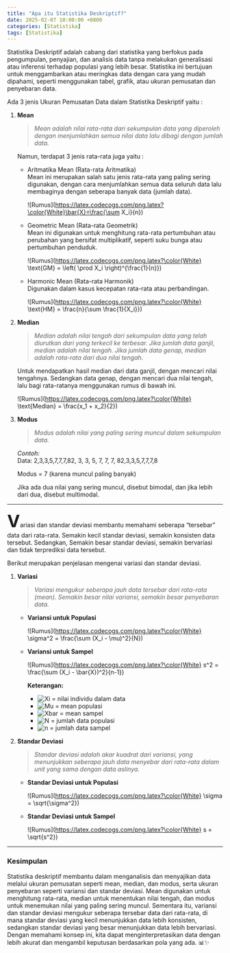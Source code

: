 ```yaml
---
title: "Apa itu Statistika Deskriptif?"
date: 2025-02-07 10:00:00 +0800
categories: [Statistika]
tags: [Statistika]
---
```


Statistika Deskriptif adalah cabang dari statistika yang berfokus pada pengumpulan, penyajian, dan analisis data tanpa melakukan generalisasi atau inferensi terhadap populasi yang lebih besar. Statistika ini bertujuan untuk menggambarkan atau meringkas data dengan cara yang mudah dipahami, seperti menggunakan tabel, grafik, atau ukuran pemusatan dan penyebaran data.

Ada 3 jenis Ukuran Pemusatan Data dalam Statistika Deskriptif yaitu :

1. **Mean** 

    > *Mean adalah nilai rata-rata dari sekumpulan data yang diperoleh dengan menjumlahkan semua nilai data lalu dibagi dengan jumlah data.*

    Namun, terdapat 3 jenis rata-rata juga yaitu :

    * Aritmatika Mean (Rata-rata Aritmatika)<br>
        Mean ini merupakan salah satu jenis rata-rata yang paling sering digunakan, dengan cara menjumlahkan semua data seluruh data lalu membaginya dengan seberapa banyak data (jumlah data).

        ![Rumus](https://latex.codecogs.com/png.latex?\color{White}\bar{X}=\frac{\sum X_i}{n})

    * Geometric Mean (Rata-rata Geometrik)<br>
        Mean ini digunakan untuk menghitung rata-rata pertumbuhan atau perubahan yang bersifat multiplikatif, seperti suku bunga atau pertumbuhan penduduk.

        ![Rumus](https://latex.codecogs.com/png.latex?\color{White} \text{GM} = \left( \prod X_i \right)^{\frac{1}{n}})

    * Harmonic Mean (Rata-rata Harmonik)<br>
        Digunakan dalam kasus kecepatan rata-rata atau perbandingan.

        ![Rumus](https://latex.codecogs.com/png.latex?\color{White} \text{HM} = \frac{n}{\sum \frac{1}{X_i}})

2. **Median**

    > *Median adalah nilai tengah dari sekumpulan data yang telah diurutkan dari yang terkecil ke terbesar. Jika jumlah data ganjil, median adalah nilai tengah. Jika jumlah data genap, median adalah rata-rata dari dua nilai tengah.*

    Untuk mendapatkan hasil median dari data ganjil, dengan mencari nilai tengahnya. Sedangkan data genap, dengan mencari dua nilai tengah, lalu bagi rata-ratanya menggunakan rumus di bawah ini.

    ![Rumus](https://latex.codecogs.com/png.latex?\color{White} \text{Median} = \frac{x_1 + x_2}{2})

3. **Modus**

    > *Modus adalah nilai yang paling sering muncul dalam sekumpulan data.*

    *Contoh:*<br>
    Data: 2,3,3,5,7,7,7,82, 3, 3, 5, 7, 7, 7, 82,3,3,5,7,7,7,8

    Modus = 7 (karena muncul paling banyak)

    Jika ada dua nilai yang sering muncul, disebut bimodal, dan jika lebih dari dua, disebut multimodal.

---

<span style="font-size: 40px; font-weight: bold;">V</span>ariasi dan standar deviasi membantu memahami seberapa “tersebar” data dari rata-rata. Semakin kecil standar deviasi, semakin konsisten data tersebut. Sedangkan, Semakin besar standar deviasi, semakin bervariasi dan tidak terprediksi data tersebut.

Berikut merupakan penjelasan mengenai variasi dan standar deviasi.

1. **Variasi**
    > *Variasi mengukur seberapa jauh data tersebar dari rata-rata (mean). Semakin besar nilai variansi, semakin besar penyebaran data.*

     * **Variansi untuk Populasi** 

        ![Rumus](https://latex.codecogs.com/png.latex?\color{White} \sigma^2 = \frac{\sum (X_i - \mu)^2}{N})
     * **Variansi untuk Sampel**

        ![Rumus](https://latex.codecogs.com/png.latex?\color{White} s^2 = \frac{\sum (X_i - \bar{X})^2}{n-1})
        
        **Keterangan:**  
        - ![Xi](https://latex.codecogs.com/png.latex?\color{White}X_i) = nilai individu dalam data  
        - ![Mu](https://latex.codecogs.com/png.latex?\color{White}\mu) = mean populasi  
        - ![Xbar](https://latex.codecogs.com/png.latex?\color{White}\bar{X}) = mean sampel  
        - ![N](https://latex.codecogs.com/png.latex?\color{White}N) = jumlah data populasi  
        - ![n](https://latex.codecogs.com/png.latex?\color{White}n) = jumlah data sampel  

2. **Standar Deviasi**
    > *Standar deviasi adalah akar kuadrat dari variansi, yang menunjukkan seberapa jauh data menyebar dari rata-rata dalam unit yang sama dengan data aslinya.*

    - **Standar Deviasi untuk Populasi**  
        
        ![Rumus](https://latex.codecogs.com/png.latex?\color{White} \sigma = \sqrt{\sigma^2})  

    - **Standar Deviasi untuk Sampel**  
        
        ![Rumus](https://latex.codecogs.com/png.latex?\color{White} s = \sqrt{s^2})  

---
### Kesimpulan
Statistika deskriptif membantu dalam menganalisis dan menyajikan data melalui ukuran pemusatan seperti mean, median, dan modus, serta ukuran penyebaran seperti variansi dan standar deviasi. Mean digunakan untuk menghitung rata-rata, median untuk menentukan nilai tengah, dan modus untuk menemukan nilai yang paling sering muncul. Sementara itu, variansi dan standar deviasi mengukur seberapa tersebar data dari rata-rata, di mana standar deviasi yang kecil menunjukkan data lebih konsisten, sedangkan standar deviasi yang besar menunjukkan data lebih bervariasi. Dengan memahami konsep ini, kita dapat menginterpretasikan data dengan lebih akurat dan mengambil keputusan berdasarkan pola yang ada. 📊✨
